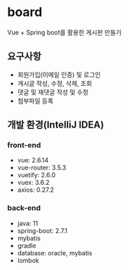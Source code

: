 # board
Vue + Spring boot를 활용한 게시판 만들기

<h2>요구사항</h2>

- 회원가입(이메일 인증) 및 로그인
- 게시글 작성, 수정, 삭제, 조회
- 댓글 및 재댓글 작성 및 수정
- 첨부파일 등록


<h2> 개발 환경(IntelliJ IDEA) </h2>
<h3>front-end</h3>

- vue: 2.6.14
- vue-router: 3.5.3
- vuetify: 2.6.0
- vuex: 3.6.2
- axios: 0.27.2

<h3>back-end</h3>

- java: 11
- spring-boot: 2.7.1
- mybatis
- gradle
- database: oracle, mybatis
- lombok
